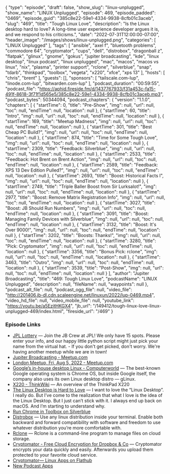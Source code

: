 {
  "type": "episode",
  "draft": false,
  "show_slug": "linux-unplugged",
  "show_name": "LINUX Unplugged",
  "episode": 469,
  "episode_padded": "0469",
  "episode_guid": "385c8e22-59e1-4334-9938-8cfb01c3aceb",
  "slug": "469",
  "title": "Tough Linux Love",
  "description": "Is the Linux desktop hard to love? A long-time user experience developer argues it is, and we respond to his criticisms.",
  "date": "2022-07-31T12:00:00-07:00",
  "header_image": "/images/shows/linux-unplugged.png",
  "categories": [
    "LINUX Unplugged"
  ],
  "tags": [
    "ansible",
    "axel f",
    "bluetooth problems",
    "commodore 64",
    "cryptomator",
    "cups",
    "dell",
    "distrobox",
    "dragonball z",
    "flatpak",
    "glinux",
    "gnome",
    "gokus",
    "jupiter broadcasting",
    "kde",
    "linux desktop",
    "linux podcast",
    "linux unplugged",
    "mac",
    "macos",
    "macos vs linux",
    "nix",
    "plasma",
    "printer support",
    "rclone",
    "silverblue",
    "snap",
    "tdarb",
    "thinkpad",
    "toolbox",
    "vegeta",
    "x220",
    "xfce",
    "xps 13"
  ],
  "hosts": [
    "chris",
    "brent"
  ],
  "guests": [],
  "sponsors": [
    "tailscale.com-lup",
    "linode.com-lup",
    "bitwarden.com-lup"
  ],
  "podcast_duration": "00:59:55",
  "podcast_file": "https://aphid.fireside.fm/d/1437767933/f31a453c-fa15-491f-8618-3f71f1d565e5/385c8e22-59e1-4334-9938-8cfb01c3aceb.mp3",
  "podcast_bytes": 50344094,
  "podcast_chapters": {
    "version": "1.1.0",
    "chapters": [
      {
        "startTime": 0,
        "title": "Pre-Show",
        "img": null,
        "url": null,
        "toc": null,
        "endTime": null,
        "location": null
      },
      {
        "startTime": 60,
        "title": "Intro",
        "img": null,
        "url": null,
        "toc": null,
        "endTime": null,
        "location": null
      },
      {
        "startTime": 169,
        "title": "Meetup Madness",
        "img": null,
        "url": null,
        "toc": null,
        "endTime": null,
        "location": null
      },
      {
        "startTime": 301,
        "title": "Best Cheap PC Build?",
        "img": null,
        "url": null,
        "toc": null,
        "endTime": null,
        "location": null
      },
      {
        "startTime": 874,
        "title": "Time for Some Tough Love",
        "img": null,
        "url": null,
        "toc": null,
        "endTime": null,
        "location": null
      },
      {
        "startTime": 2309,
        "title": "Feedback: Silverblue",
        "img": null,
        "url": null,
        "toc": null,
        "endTime": null,
        "location": null
      },
      {
        "startTime": 2533,
        "title": "Feedback: Hot Brent on Brent Action",
        "img": null,
        "url": null,
        "toc": null,
        "endTime": null,
        "location": null
      },
      {
        "startTime": 2589,
        "title": "Feedback: XPS 13 Dev Edition Pulled?",
        "img": null,
        "url": null,
        "toc": null,
        "endTime": null,
        "location": null
      },
      {
        "startTime": 2693,
        "title": "Boost: Historical Facts I",
        "img": null,
        "url": null,
        "toc": null,
        "endTime": null,
        "location": null
      },
      {
        "startTime": 2749,
        "title": "Triple Baller Boost from Sir Lurksalot!",
        "img": null,
        "url": null,
        "toc": null,
        "endTime": null,
        "location": null
      },
      {
        "startTime": 2977,
        "title": "Boost: Remove Matrix Registration Info",
        "img": null,
        "url": null,
        "toc": null,
        "endTime": null,
        "location": null
      },
      {
        "startTime": 3027,
        "title": "Boost: JB Should Run Numbers",
        "img": null,
        "url": null,
        "toc": null,
        "endTime": null,
        "location": null
      },
      {
        "startTime": 3091,
        "title": "Boost: Managing Family Devices with Silverblue",
        "img": null,
        "url": null,
        "toc": null,
        "endTime": null,
        "location": null
      },
      {
        "startTime": 3132,
        "title": "Boost: It's Over 9000!",
        "img": null,
        "url": null,
        "toc": null,
        "endTime": null,
        "location": null
      },
      {
        "startTime": 3202,
        "title": "Boosts: Thanks!",
        "img": null,
        "url": null,
        "toc": null,
        "endTime": null,
        "location": null
      },
      {
        "startTime": 3280,
        "title": "Pick: Cryptomator",
        "img": null,
        "url": null,
        "toc": null,
        "endTime": null,
        "location": null
      },
      {
        "startTime": 3356,
        "title": "Bonus Pick: rclone",
        "img": null,
        "url": null,
        "toc": null,
        "endTime": null,
        "location": null
      },
      {
        "startTime": 3463,
        "title": "Outro",
        "img": null,
        "url": null,
        "toc": null,
        "endTime": null,
        "location": null
      },
      {
        "startTime": 3539,
        "title": "Post-Show",
        "img": null,
        "url": null,
        "toc": null,
        "endTime": null,
        "location": null
      }
    ],
    "author": "Jupiter Broadcasting",
    "title": "469: Tough Linux Love",
    "podcastName": "LINUX Unplugged",
    "description": null,
    "fileName": null,
    "waypoints": null
  },
  "podcast_alt_file": null,
  "podcast_ogg_file": null,
  "video_file": "http://201406.jb-dl.cdn.scaleengine.net/linuxun/2022/lup-0469.mp4",
  "video_hd_file": null,
  "video_mobile_file": null,
  "youtube_link": "https://youtu.be/a5EzitHKGX4",
  "jb_url": "/149412/tough-linux-love-linux-unplugged-469/index.html",
  "fireside_url": "/469"
}


### Episode Links

  * [JPL Lottery](https://linuxunplugged.com/jpl "JPL Lottery") — Join the JB Crew at JPL! We only have 15 spots. Please enter your info, and our happy little python script might just pick your name from the virtual hat. - If you don't get picked, don't worry. We're having another meetup while we are in town!
  * [Jupiter Broadcasting - Meetup.com](https://www.meetup.com/jupiterbroadcasting/ "Jupiter Broadcasting - Meetup.com")
  * [London Meetup, Fri, Aug 5, 2022 - Meetup.com](https://www.meetup.com/jupiterbroadcasting/events/286056077/ "London Meetup, Fri, Aug 5, 2022 - Meetup.com")
  * [Google’s in-house desktop Linux - Computerworld](https://www.computerworld.com/article/3668548/the-story-behind-google-s-in-house-desktop-linux.html "Google’s in-house desktop Linux - Computerworld") — The best-known Google operating system is Chrome OS, but inside Google itself, the company also uses its own Linux desktop distro — gLinux.
  * [X220 - ThinkWiki](https://www.thinkwiki.org/wiki/Category:X220 "X220 - ThinkWiki") — An overview of the ThinkPad X220
  * [The Linux Desktop is Hard to Love](https://tdarb.org/blog/linux-love.html "The Linux Desktop is Hard to Love") — I want to love the “Linux Desktop”. I really do. But I’ve come to the realization that what I love is the idea of the Linux Desktop. But I just can’t stick with it. I always end up back on macOS. And I’m starting to understand why.
  * [Run Chrome in Toolbox on Silverblue](https://opensourcetechtrn.blogspot.com/2021/08/run-chrome-in-toolbox-on-silverblue.html "Run Chrome in Toolbox on Silverblue")
  * [Distrobox](https://github.com/89luca89/distrobox "Distrobox") — Use any linux distribution inside your terminal. Enable both backward and forward compatibility with software and freedom to use whatever distribution you’re more comfortable with.
  * [Rclone](https://rclone.org/ "Rclone") — Rclone is a command-line program to manage files on cloud storage.
  * [Cryptomator - Free Cloud Encryption for Dropbox & Co](https://cryptomator.org/ "Cryptomator - Free Cloud Encryption for Dropbox & Co") — Cryptomator encrypts your data quickly and easily. Afterwards you upload them protected to your favorite cloud service.
  * [Cryptomator— Linux Apps on Flathub](https://flathub.org/apps/details/org.cryptomator.Cryptomator "Cryptomator— Linux Apps on Flathub")
  * [New Podcast Apps](https://podcastindex.org/apps?appTypes=app&elements=Value "New Podcast Apps")


